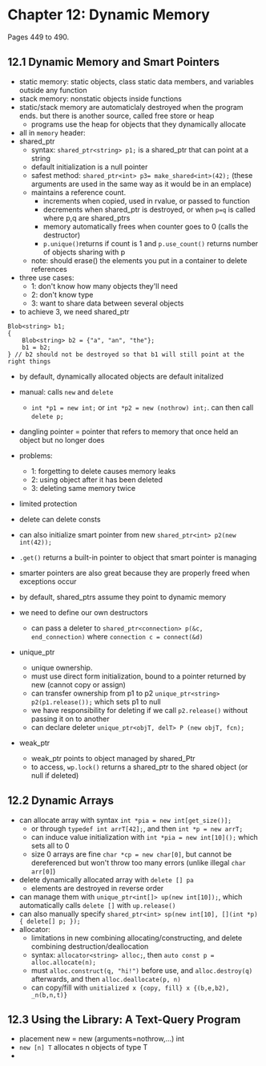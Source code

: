 # Chapter 12: Dynamic Memory
Pages 449 to 490.
## 12.1 Dynamic Memory and Smart Pointers
- static memory: static objects, class static data members, and variables outside any function
- stack memory: nonstatic objects inside functions
- static/stack memory are automaticlaly destroyed when the program ends. but there is another source, called free store or heap
    - programs use the heap for objects that they dynamically allocate
- all in `memory` header:
- shared_ptr
    - syntax: `shared_ptr<string> p1;` is a shared_ptr that can point at a string
    - default initialization is a null pointer
    - safest method: `shared_ptr<int> p3= make_shared<int>(42);` (these arguments are used in the same way as it would be in an emplace)
    - maintains a reference count.
        - increments when copied, used in rvalue, or passed to function
        - decrements when shared_ptr is destroyed, or when `p=q` is called where p,q are shared_ptrs
        - memory automatically frees when counter goes to 0 (calls the destructor) 
        - `p.unique()`returns if count is 1 and `p.use_count()` returns number of objects sharing with p
    - note: should erase() the elements you put in a container to delete references
- three use cases: 
    - 1: don't know how many objects they'll need
    - 2: don't know type
    - 3: want to share data between several objects
- to achieve 3, we need shared_ptr
```
Blob<string> b1;
{
    Blob<string> b2 = {"a", "an", "the"};
    b1 = b2;
} // b2 should not be destroyed so that b1 will still point at the right things
```
- by default, dynamically allocated objects are default initalized

- manual: calls `new` and `delete`
    - `int *p1 = new int;` or `int *p2 = new (nothrow) int;`. can then call `delete p;`
- dangling pointer = pointer that refers to memory that once held an object but no longer does
- problems:
    - 1: forgetting to delete causes memory leaks
    - 2: using object after it has been deleted
    - 3: deleting same memory twice
- limited protection
- delete can delete consts

- can also initialize smart pointer from new `shared_ptr<int> p2(new int(42));`
- `.get()` returns a built-in pointer to object that smart pointer is managing
- smarter pointers are also great because they are properly freed when exceptions occur
- by default, shared_ptrs assume they point to dynamic memory
- we need to define our own destructors
    - can pass a deleter to `shared_ptr<connection> p(&c, end_connection)` where `connection c = connect(&d)`
- unique_ptr
    - unique ownership.
    - must use direct form initialization, bound to a pointer returned by new (cannot copy or assign)
    - can transfer ownership from p1 to p2 `unique_ptr<string> p2(p1.release());` which sets p1 to null
    - we have responsibility for deleting if we call `p2.release()` without passing it on to another
    - can declare deleter `unique_ptr<objT, delT> P (new objT, fcn);`
- weak_ptr
    - weak_ptr points to object managed by shared_Ptr
    - to access, `wp.lock()` returns a shared_ptr to the shared object (or null if deleted)

## 12.2 Dynamic Arrays
- can allocate array with syntax `int *pia = new int[get_size()];`
    - or through `typedef int arrT[42];`, and then `int *p = new arrT;`
    - can induce value initialization with `int *pia = new int[10]();` which sets all to 0
    - size 0 arrays are fine `char *cp = new char[0]`, but cannot be dereferenced but won't throw too many errors (unlike illegal `char arr[0]`) 
- delete dynamically allocated array with `delete [] pa`
    - elements are destroyed in reverse order
- can manage them with `unique_ptr<int[]> up(new int[10]);`, which automatically calls `delete []` with `up.release()`
- can also manually specify `shared_ptr<int> sp(new int[10], [](int *p){ delete[] p; });`
- allocator:
    - limitations in new combining allocating/constructing, and delete combining destruction/deallocation
    - syntax: `allocator<string> alloc;`, then `auto const p = alloc.allocate(n);`
    - must `alloc.construct(q, "hi!")` before use, and `alloc.destroy(q)` afterwards, and then `alloc.deallocate(p, n)`
    - can copy/fill with `unitialized x {copy, fill} x {(b,e,b2), _n(b,n,t)}`


## 12.3 Using the Library: A Text-Query Program
- placement new = new (arguments=nothrow,...) int
- `new [n] T` allocates n objects of type T
- 